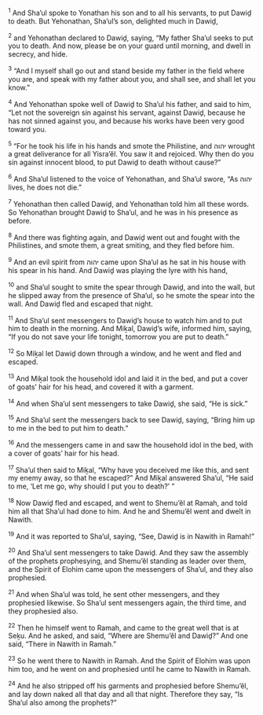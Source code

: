 <sup>1</sup> And Sha’ul spoke to Yonathan his son and to all his servants, to put Dawiḏ to death. But Yehonathan, Sha’ul’s son, delighted much in Dawiḏ,

<sup>2</sup> and Yehonathan declared to Dawiḏ, saying, “My father Sha’ul seeks to put you to death. And now, please be on your guard until morning, and dwell in secrecy, and hide.

<sup>3</sup> “And I myself shall go out and stand beside my father in the field where you are, and speak with my father about you, and shall see, and shall let you know.”

<sup>4</sup> And Yehonathan spoke well of Dawiḏ to Sha’ul his father, and said to him, “Let not the sovereign sin against his servant, against Dawiḏ, because he has not sinned against you, and because his works have been very good toward you.

<sup>5</sup> “For he took his life in his hands and smote the Philistine, and יהוה wrought a great deliverance for all Yisra’ĕl. You saw it and rejoiced. Why then do you sin against innocent blood, to put Dawiḏ to death without cause?”

<sup>6</sup> And Sha’ul listened to the voice of Yehonathan, and Sha’ul swore, “As יהוה lives, he does not die.”

<sup>7</sup> Yehonathan then called Dawiḏ, and Yehonathan told him all these words. So Yehonathan brought Dawiḏ to Sha’ul, and he was in his presence as before.

<sup>8</sup> And there was fighting again, and Dawiḏ went out and fought with the Philistines, and smote them, a great smiting, and they fled before him.

<sup>9</sup> And an evil spirit from יהוה came upon Sha’ul as he sat in his house with his spear in his hand. And Dawiḏ was playing the lyre with his hand,

<sup>10</sup> and Sha’ul sought to smite the spear through Dawiḏ, and into the wall, but he slipped away from the presence of Sha’ul, so he smote the spear into the wall. And Dawiḏ fled and escaped that night.

<sup>11</sup> And Sha’ul sent messengers to Dawiḏ’s house to watch him and to put him to death in the morning. And Miḵal, Dawiḏ’s wife, informed him, saying, “If you do not save your life tonight, tomorrow you are put to death.”

<sup>12</sup> So Miḵal let Dawiḏ down through a window, and he went and fled and escaped.

<sup>13</sup> And Miḵal took the household idol and laid it in the bed, and put a cover of goats’ hair for his head, and covered it with a garment.

<sup>14</sup> And when Sha’ul sent messengers to take Dawiḏ, she said, “He is sick.”

<sup>15</sup> And Sha’ul sent the messengers back to see Dawiḏ, saying, “Bring him up to me in the bed to put him to death.”

<sup>16</sup> And the messengers came in and saw the household idol in the bed, with a cover of goats’ hair for his head.

<sup>17</sup> Sha’ul then said to Miḵal, “Why have you deceived me like this, and sent my enemy away, so that he escaped?” And Miḵal answered Sha’ul, “He said to me, ‘Let me go, why should I put you to death?’ ”

<sup>18</sup> Now Dawiḏ fled and escaped, and went to Shemu’ĕl at Ramah, and told him all that Sha’ul had done to him. And he and Shemu’ĕl went and dwelt in Nawith.

<sup>19</sup> And it was reported to Sha’ul, saying, “See, Dawiḏ is in Nawith in Ramah!”

<sup>20</sup> And Sha’ul sent messengers to take Dawiḏ. And they saw the assembly of the prophets prophesying, and Shemu’ĕl standing as leader over them, and the Spirit of Elohim came upon the messengers of Sha’ul, and they also prophesied.

<sup>21</sup> And when Sha’ul was told, he sent other messengers, and they prophesied likewise. So Sha’ul sent messengers again, the third time, and they prophesied also.

<sup>22</sup> Then he himself went to Ramah, and came to the great well that is at Seḵu. And he asked, and said, “Where are Shemu’ĕl and Dawiḏ?” And one said, “There in Nawith in Ramah.”

<sup>23</sup> So he went there to Nawith in Ramah. And the Spirit of Elohim was upon him too, and he went on and prophesied until he came to Nawith in Ramah.

<sup>24</sup> And he also stripped off his garments and prophesied before Shemu’ĕl, and lay down naked all that day and all that night. Therefore they say, “Is Sha’ul also among the prophets?”

